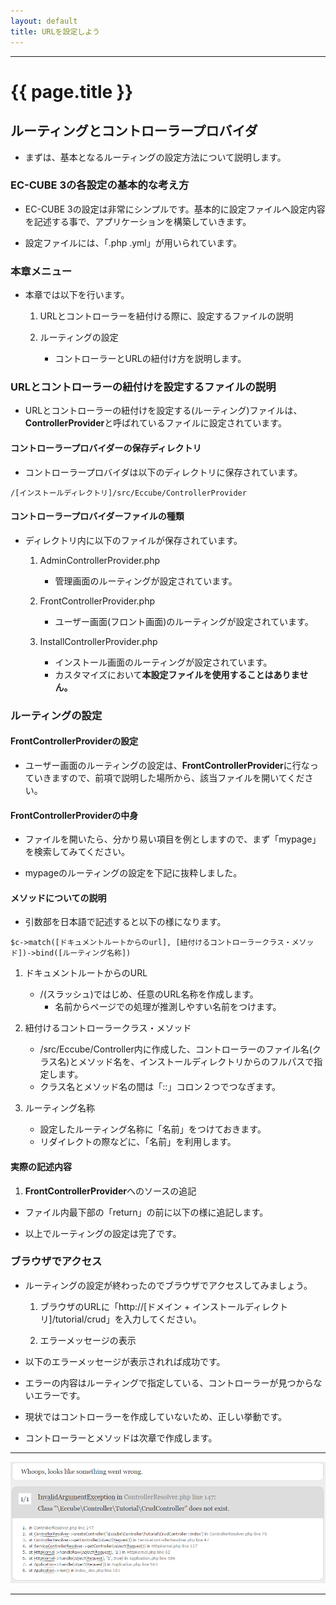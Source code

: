```yaml
---
layout: default
title: URLを設定しよう
---
```


---

# {{ page.title }}


## ルーティングとコントローラープロバイダ

- まずは、基本となるルーティングの設定方法について説明します。

### EC-CUBE 3の各設定の基本的な考え方

- EC-CUBE 3の設定は非常にシンプルです。基本的に設定ファイルへ設定内容を記述する事で、アプリケーションを構築していきます。

- 設定ファイルには、「.php .yml」が用いられています。

### 本章メニュー

- 本章では以下を行います。

    1. URLとコントローラーを紐付ける際に、設定するファイルの説明

    1. ルーティングの設定
        - コントローラーとURLの紐付け方を説明します。

### URLとコントローラーの紐付けを設定するファイルの説明

- URLとコントローラーの紐付けを設定する(ルーティング)ファイルは、**ControllerProvider**と呼ばれているファイルに設定されています。

#### コントローラープロバイダーの保存ディレクトリ

- コントローラープロバイダは以下のディレクトリに保存されています。

```
/[インストールディレクトリ]/src/Eccube/ControllerProvider
```

#### コントローラープロバイダーファイルの種類

- ディレクトリ内に以下のファイルが保存されています。

    1. AdminControllerProvider.php
        - 管理画面のルーティングが設定されています。

    1. FrontControllerProvider.php
        - ユーザー画面(フロント画面)のルーティングが設定されています。

    1. InstallControllerProvider.php
        - インストール画面のルーティングが設定されています。
        - カスタマイズにおいて**本設定ファイルを使用することはありません。**

### ルーティングの設定

#### FrontControllerProviderの設定

- ユーザー画面のルーティングの設定は、**FrontControllerProvider**に行なっていきますので、前項で説明した場所から、該当ファイルを開いてください。

#### **FrontControllerProvider**の中身

- ファイルを開いたら、分かり易い項目を例としますので、まず「mypage」を検索してみてください。

- mypageのルーティングの設定を下記に抜粋しました。


<script src="http://gist-it.appspot.com/https://github.com/EC-CUBE/ec-cube.github.io/blob/master/Source/tutorial_1/FrontControllerProvider_mypage.php"></script>

<!--
```
    // mypage
    $c->match('/mypage', '\Eccube\Controller\Mypage\MypageController::index')->bind('mypage');
    $c->match('/mypage/login', '\Eccube\Controller\Mypage\MypageController::login')->bind('mypage_login');
    $c->match('/mypage/change', '\Eccube\Controller\Mypage\ChangeController::index')->bind('mypage_change');
    $c->match('/mypage/change_complete', '\Eccube\Controller\Mypage\ChangeController::complete')->bind('mypage_change_complete');

```
-->

#### メソッドについての説明

- 引数部を日本語で記述すると以下の様になります。

```
$c->match([ドキュメントルートからのurl], [紐付けるコントローラークラス・メソッド])->bind([ルーティング名称])
```

1. ドキュメントルートからのURL
    - /(スラッシュ)ではじめ、任意のURL名称を作成します。
        - 名前からページでの処理が推測しやすい名前をつけます。

1. 紐付けるコントローラークラス・メソッド
    - /src/Eccube/Controller内に作成した、コントローラーのファイル名(クラス名)とメソッド名を、インストールディレクトリからのフルパスで指定します。
    - クラス名とメソッド名の間は「::」コロン２つでつなぎます。

1. ルーティング名称
    - 設定したルーティング名称に「名前」をつけておきます。
    - リダイレクトの際などに、「名前」を利用します。

#### 実際の記述内容

1. **FrontControllerProvider**へのソースの追記

- ファイル内最下部の「return」の前に以下の様に追記します。

<script src="http://gist-it.appspot.com/https://github.com/EC-CUBE/ec-cube.github.io/blob/master/Source/tutorial_1/FrontControllerProvider_add_source.php"></script>


<!--
```
        // チュートリアル
        $c->match('/tutorial/crud', '\Eccube\Controller\Tutorial\CrudController::index')->bind('tutorial_crud');

        return $c;
    }
}
```
-->

- 以上でルーティングの設定は完了です。

### ブラウザでアクセス

- ルーティングの設定が終わったのでブラウザでアクセスしてみましょう。

    1. ブラウザのURLに「http://[ドメイン + インストールディレクトリ]/tutorial/crud」を入力してください。

    1. エラーメッセージの表示

- 以下のエラーメッセージが表示されれば成功です。
- エラーの内容はルーティングで指定している、コントローラーが見つからないエラーです。
- 現状ではコントローラーを作成していないため、正しい挙動です。
- コントローラーとメソッドは次章で作成します。

---

![tutorial1-error1](/images/img-tutorial1-error1.png)

---
